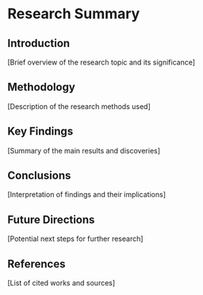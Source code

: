 # Research Summary

## Introduction
[Brief overview of the research topic and its significance]

## Methodology
[Description of the research methods used]

## Key Findings
[Summary of the main results and discoveries]

## Conclusions
[Interpretation of findings and their implications]

## Future Directions
[Potential next steps for further research]

## References
[List of cited works and sources]